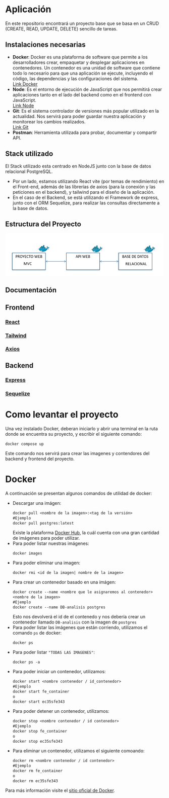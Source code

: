 # Aplicación
En este repositorio encontrará un proyecto base que se basa en un CRUD (CREATE, READ, UPDATE, DELETE) sencillo de tareas.  
## Instalaciones necesarias  
* **Docker**: Docker es una plataforma de software que permite a los desarrolladores crear, empaquetar y desplegar aplicaciones en contenedores. Un contenedor es una unidad de software que contiene todo lo necesario para que una aplicación se ejecute, incluyendo el código, las dependencias y las configuraciones del sistema.  
[Link Docker](https://www.docker.com/)  
* **Node**: Es el entorno de ejecución de JavaScript que nos permitirá crear aplicaciones tanto en el lado del backend como en el frontend con JavaScript.  
[Link Node](https://nodejs.org/es/download) 
* **Git**: Es el sistema controlador de versiones más popular utilizado en la actualidad. Nos servirá para poder guardar nuestra aplicación y monitorear los cambios realizados.    
[Link Git](https://git-scm.com/downloads)
* **Postman**: Herramienta utilizada para probar, documentar y compartir API.
## Stack utilizado  
El Stack utilizado esta centrado en NodeJS junto con la base de datos relacional PostgreSQL.   
* Por un lado, estamos utilizando React vite (por temas de rendimiento) en el Front-end, además de las librerías de axios (para la conexión y las peticiones en el backend), y tailwind para el diseño de la aplicación.  
* En el caso de el Backend, se está utilizando el Framework de express, junto con el ORM Sequelize, para realizar las consultas directamente a la base de datos.      
## Estructura del Proyecto
![Forma](./image.png)
## Documentación  
## Frontend
### [React](https://react.dev/)  
### [Tailwind](https://tailwindcss.com/)  
### [Axios](https://axios-http.com/docs/intro)    
## Backend  
### [Express](https://expressjs.com/es/guide/routing.html)  
### [Sequelize](https://sequelize.org/)    

# Como levantar el proyecto 
Una vez instalado Docker, deberan iniciarlo y abrir una terminal en la ruta donde se encuentra su proyecto, y escribir el siguiente comando:  
```docker
docker compose up
```  
Este comando nos servirá para crear las imagenes y contendores del backend y frontend del proyecto.


# Docker    
A continuación se presentan algunos comandos de utilidad de docker:  
- Descargar una imágen:  
    ```docker  
    docker pull <nombre de la imagen>:<tag de la versión>  
    #Ejemplo  
    docker pull postgres:latest  
    ```  
    Existe la plataforma [Docker Hub](https://hub.docker.com/), la cuál cuenta con una gran cantidad de imágenes para poder utilizar.  
- Para poder listar nuestras imágenes:  
    ```docker  
    docker images  
    ```
- Para poder eliminar una imagen:  
    ```docker
    docker rmi <id de la imagen| nombre de la imagen>
    ```  
- Para crear un contenedor basado en una imágen:  
    ```docker
    docker create --name <nombre que le asignaremos al contenedor> <nombre de la imagen>  
    #Ejemplo  
    docker create --name DB-analisis postgres
    ```    
    Esto nos devolverá el id de el contenedo y nos debería crear un contenedor llamado ``DB-analisis`` con la imagen de ``postgres``
- Para poder listar las imágenes que están corriendo, utilizamos el comando ``ps`` de docker:  
    ```bash
    docker ps  
    ```      
- Para poder listar ``"TODAS LAS IMAGENES"``:
    ```docker    
    docker ps -a
    ```  
- Para poder iniciar un contenedor, utilizamos:  
    ``` docker  
    docker start <nombre contenedor / id_contenedor>
    #Ejemplo  
    docker start fe_container  
    o  
    docker start ec35sfe343
    ```  
- Para poder detener un contenedor, utilizamos:  
    ```docker  
    docker stop <nombre contenedor / id contenedor>
    #Ejemplo  
    docker stop fe_container  
    o  
    docker stop ec35sfe343
    ```
- Para eliminar un contenedor, utilizamos el siguiente comoando:  
    ```docker  
    docker rm <nombre contenedor / id contenedor>  
    #Ejemplo  
    docker rm fe_container  
    o  
    docker rm ec35sfe343
    ```  
Para más información visite el [sitio oficial de Docker](https://docs.docker.com/get-started/).


